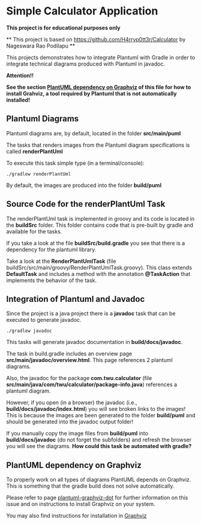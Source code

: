 # Simple Calculator Application

**This project is for educational purposes only**

** This project is based on https://github.com/H4rryp0tt3r/Calculator by Nageswara Rao Podilapu **

This projects demonstrates how to integrate Plantuml with Gradle in order to integrate 
technical diagrams produced with Plantuml in javadoc.

**Attention!!**

**See the section [PlantUML dependency on Graphviz](#requirements) of this file for how to install Grahviz, a tool required by 
Plantuml that is not automatically installed!**

## Plantuml Diagrams

Plantuml diagrams are, by default, located in the folder **src/main/puml**

The tasks that renders images from the Plantuml diagram specifications is called **renderPlantUml**  

To execute this task simple type (in a terminal/console):

    ./gradlew renderPlantUml

By default, the images are produced into the folder **build/puml**

## Source Code for the renderPlantUml Task

The renderPlantUml task is implemented in groovy and its code is located in the **buildSrc** 
folder. This folder contains code that is pre-built by gradle and available for the 
tasks.

If you take a look at the file **buildSrc/build.gradle** you see that there is a dependency 
for the plantuml library.

Take a look at the **RenderPlantUmlTask** (file buildSrc/src/main/groovy/RenderPlantUmlTask.groovy). This 
class extends **DefaultTask** and includes a method with the annotation **@TaskAction** 
that implements the behavior of the task.

## Integration of Plantuml and Javadoc

Since the project is a java project there is a **javadoc** task that can be executed 
to generate javadoc.

    ./gradlew javadoc

This tasks will generate javadoc documentation in **build/docs/javadoc**. 

The task in build.gradle includes an overview page **src/main/javadoc/overview.html**. 
This page references 2 plantuml diagrams.

Also, the javadoc for the package **com.twu.calculator** (file **src/main/java/com/twu/calculator/package-info.java**) 
references a plantuml diagram.

However, if you open (in a browser) the javadoc (i.e., **build/docs/javadoc/index.html**) you 
will see broken links to the images! This is because the images are been generated 
to the folder **build/puml** and should be generated into the javadoc output folder!

If you manually copy the image files from **build/puml** into **build/docs/javadoc** 
(do not forget the subfolders) and refresh the browser you will see the diagrams. **How 
could this task be automated with gradle?**

## <a name="requirements"></a>PlantUML dependency on Graphviz

To properly work on all types of diagrams PlantUML depends on Graphviz. This is something that the gradle build does not solve automatically.

Please refer to page [plantuml-graphviz-dot](http://plantuml.com/graphviz-dot) for further information on this issue and on instructions to install Graphviz on your system.

You may also find instructions for installation in [Graphviz](https://graphviz.gitlab.io/download/)
